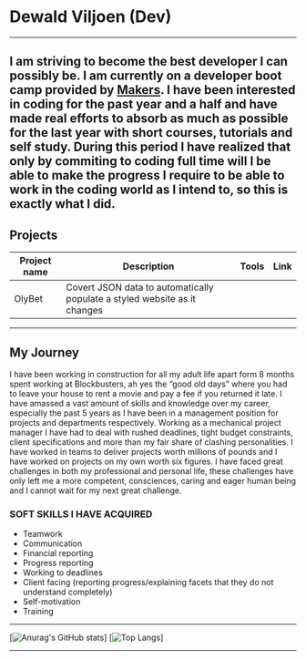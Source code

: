# Dewald Viljoen (Dev)
---
I am striving to become the best developer I can possibly be. I am currently on a developer boot camp provided by <a href="https://makers.tech/">Makers</a>. I have been interested in coding for the past year and a half and have made real efforts to absorb as much as possible for the last year with short courses, tutorials and self study. During this period I have realized that only by commiting to coding full time will I be able to make the progress I require to be able to work in the coding world as I intend to, so this is exactly what I did.
---
## Projects
| Project name | Description | Tools | Link |
|--------------|-------------|-------|------|
|    OlyBet    |Covert JSON data to automatically populate a styled website as it changes |


---
## My Journey 
I have been working in construction for all my adult life apart form 8 months spent working at Blockbusters, ah yes the “good old days” where you had to leave your house to rent a movie and pay a fee if you returned it late. I have amassed a vast amount of skills and knowledge over my career, especially the past 5 years as I have been in a management position for projects and departments respectively. Working as a mechanical project manager I have had to deal with rushed deadlines, tight budget constraints, client specifications and more than my fair share of clashing personalities. I have worked in teams to deliver projects worth millions of pounds and I have worked on projects on my own worth six figures. I have faced great challenges in both my professional and personal life, these challenges have only left me a more competent, consciences, caring and eager human being and I cannot wait for my next great challenge.  

### SOFT SKILLS I HAVE ACQUIRED
+ Teamwork
+ Communication
+ Financial reporting
+ Progress reporting
+ Working to deadlines
+ Client facing (reporting progress/explaining facets that they do not understand completely)
+ Self-motivation 
+ Training

---

[![Anurag's GitHub stats](https://github-readme-stats.vercel.app/api?username=Dev-ops-true&show_icons=true&theme=radical)]
[![Top Langs](https://github-readme-stats.vercel.app/api/top-langs/?username=Dev-ops-true&layout=compact&theme=radical)]


---
